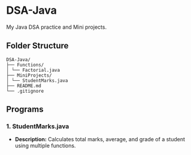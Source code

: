 # DSA-Java
My Java DSA practice and Mini projects.
## Folder Structure
```
DSA-Java/
├── Functions/
│ └── Factorial.java
├── MiniProjects/
│ └── StudentMarks.java
├── README.md
└── .gitignore
```
## Programs
### 1. StudentMarks.java
- **Description:** Calculates total marks, average, and grade of a student using multiple functions.
